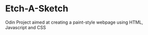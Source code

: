 # Etch-A-Sketch
Odin Project aimed at creating a paint-style webpage using HTML, Javascript and CSS
